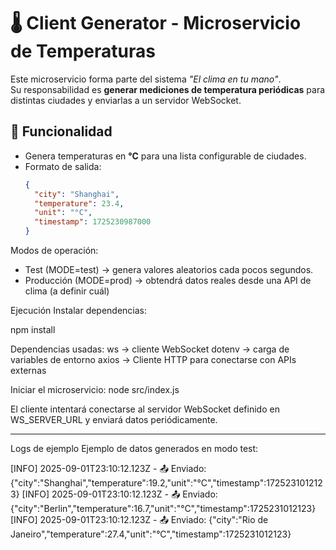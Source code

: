 # 🌡️ Client Generator - Microservicio de Temperaturas
Este microservicio forma parte del sistema *"El clima en tu mano"*.  
Su responsabilidad es **generar mediciones de temperatura periódicas** para distintas ciudades y enviarlas a un servidor WebSocket.


## 🚀 Funcionalidad
- Genera temperaturas en **°C** para una lista configurable de ciudades.
- Formato de salida:
  ```json
  {
    "city": "Shanghai",
    "temperature": 23.4,
    "unit": "°C",
    "timestamp": 1725230987000
  }

Modos de operación:
- Test (MODE=test) → genera valores aleatorios cada pocos segundos.
- Producción (MODE=prod) → obtendrá datos reales desde una API de clima (a definir cuál)

Ejecución
Instalar dependencias:

npm install

Dependencias usadas:
ws → cliente WebSocket
dotenv → carga de variables de entorno
axios → Cliente HTTP para conectarse con APIs externas

Iniciar el microservicio:
node src/index.js

El cliente intentará conectarse al servidor WebSocket definido en WS_SERVER_URL y enviará datos periódicamente.

----

Logs de ejemplo
Ejemplo de datos generados en modo test:

[INFO] 2025-09-01T23:10:12.123Z - 📤 Enviado: {"city":"Shanghai","temperature":19.2,"unit":"°C","timestamp":1725231012123}
[INFO] 2025-09-01T23:10:12.123Z - 📤 Enviado: {"city":"Berlin","temperature":16.7,"unit":"°C","timestamp":1725231012123}
[INFO] 2025-09-01T23:10:12.123Z - 📤 Enviado: {"city":"Rio de Janeiro","temperature":27.4,"unit":"°C","timestamp":1725231012123}
